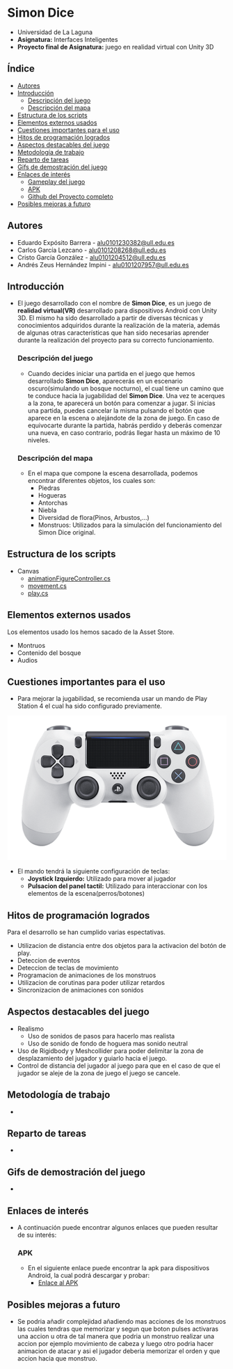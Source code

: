 # Simon Dice
- Universidad de La Laguna
- **Asignatura:** Interfaces Inteligentes
- **Proyecto final de Asignatura:** juego en realidad virtual con Unity 3D

## Índice
- [Autores](#autores)
- [Introducción](#introducción)
  - [Descripción del juego](#descripción-del-juego)
  - [Descripción del mapa](#descripción-del-mapa)
- [Estructura de los scripts](#estructura-de-los-scripts)
- [Elementos externos usados](#elementos-externos-usados)
- [Cuestiones importantes para el uso](#cuestiones-importantes-para-el-uso)
- [Hitos de programación logrados](#hitos-de-programación-logrados)
- [Aspectos destacables del juego](#aspectos-destacables-del-juego)
- [Metodología de trabajo](#metodología-de-trabajo)
- [Reparto de tareas](#reparto-de-tareas)
- [Gifs de demostración del juego](#gifs-de-demostración-del-juego)
- [Enlaces de interés](#enlaces-de-interés)
  - [Gameplay del juego](#gameplay-del-juego)
  - [APK](#apk)
  - [Github del Proyecto completo](#github-del-proyecto-completo)
- [Posibles mejoras a futuro](#posibles-mejoras-a-futuro)

## Autores
  - Eduardo Expósito Barrera - alu0101230382@ull.edu.es
  - Carlos García Lezcano - alu0101208268@ull.edu.es
  - Cristo García González - alu0101204512@ull.edu.es
  - Andrés Zeus Hernández Impini - alu0101207957@ull.edu.es

## Introducción
- El juego desarrollado con el nombre de **Simon Dice**, es un juego de **realidad virtual(VR)** desarrollado para dispositivos Android con Unity 3D.
  El mismo ha sido desarrollado a partir de diversas técnicas y conocimientos adquiridos durante la realización de la materia, además de algunas otras características que han sido necesarias aprender durante la realización del proyecto para su correcto funcionamiento.

  ### Descripción del juego
  - Cuando decides iniciar una partida en el juego que hemos desarrollado **Simon Dice**, aparecerás en un escenario oscuro(simulando un bosque nocturno), el cual tiene un camino que te conduce hacia la jugabilidad del **Simon Dice**. Una vez te acerques a la zona, te aparecerá un botón para comenzar a jugar. Si inicias una partida, puedes cancelar la misma pulsando el botón que aparece en la escena o alejándote de la zona de juego. En caso de equivocarte durante la partida, habrás perdido y deberás comenzar una nueva, en caso contrario, podrás llegar hasta un máximo de 10 niveles.
  
  ### Descripción del mapa
  - En el mapa que compone la escena desarrollada, podemos encontrar diferentes objetos, los cuales son:
    - Piedras
    - Hogueras
    - Antorchas
    - Niebla
    - Diversidad de flora(Pinos, Arbustos,...)
    - Monstruos: Utilizados para la simulación del funcionamiento del Simon Dice original.

## Estructura de los scripts
- Canvas
  - [animationFigureController.cs](./scripts/animationFigureController.cs)
  - [movement.cs](./scripts/movement.cs)
  - [play.cs](./scripts/play.cs)

## Elementos externos usados
Los elementos usado los hemos sacado de la Asset Store.
- Montruos
- Contenido del bosque
- Audios

## Cuestiones importantes para el uso
- Para mejorar la jugabilidad, se recomienda usar un mando de Play Station 4 el cual ha sido configurado previamente.

![mando ps4](./images/MandoPlay.png)

- El mando tendrá la siguiente configuración de teclas:
  - **Joystick Izquierdo:** Utilizado para mover al jugador
  - **Pulsacion del panel tactil:** Utilizado para interaccionar con los elementos de la escena(perros/botones)

## Hitos de programación logrados
Para el desarrollo se han cumplido varias espectativas.

- Utilizacion de distancia entre dos objetos para la activacion del botón de play.
- Deteccion de eventos
- Deteccion de teclas de movimiento
- Programacion de animaciones de los monstruos
- Utilizacion de corutinas para poder utilizar retardos
- Sincronizacion de animaciones con sonidos

## Aspectos destacables del juego
- Realismo
  - Uso de sonidos de pasos para hacerlo mas realista
  - Uso de sonido de fondo de hoguera mas sonido neutral
- Uso de Rigidbody y Meshcollider para poder delimitar la zona de desplazamiento del jugador y guiarlo hacia el juego.
- Control de distancia del jugador al juego para que en el caso de que el jugador se aleje de la zona de juego el juego se cancele.


## Metodología de trabajo
-

## Reparto de tareas
-

## Gifs de demostración del juego
-

## Enlaces de interés
- A continuación puede encontrar algunos enlaces que pueden resultar de su interés:
  
  ### APK
  - En el siguiente enlace puede encontrar la apk para dispositivos Android, la cual podrá descargar y probar:
    - [Enlace al APK]()
   

## Posibles mejoras a futuro
- Se podria añadir complejidad añadiendo mas acciones de los monstruos las cuales tendras que memorizar y segun que boton pulses activaras una accion u otra de tal manera que podria un monstruo realizar una accion por ejemplo movimiento de cabeza y luego otro podria hacer animacion de atacar y asi el jugador deberia memorizar el orden y que accion hacia que monstruo.

